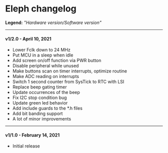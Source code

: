 # Eleph changelog
**Legend:** _"Hardware version/Software version"_  



---
#### v1/2.0 - April 10, 2021
- Lower Fclk down to 24 MHz
- Put MCU in a sleep when idle
- Add screen on/off function via PWR button
- Disable peripheral while unused
- Make buttons scan on timer interrupts, optimize routine
- Make ADC reading on interrupts
- Switch 1 second counter from SysTick to RTC with LSI
- Replace beep gating timer
- Update occurrences of the beep
- Fix I2C stop condition bug
- Update green led behavior
- Add include guards to the *.h files
- Add bit banding support
- A lot of minor improvements



---
#### v1/1.0 - February 14, 2021
- Initial release